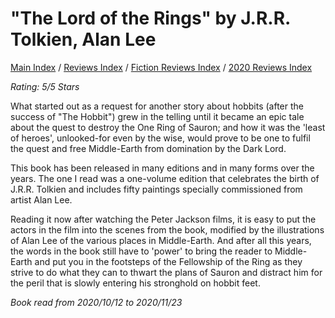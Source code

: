 # "The Lord of the Rings" by J.R.R. Tolkien, Alan Lee

[Main Index](../../../README.md) / [Reviews Index](../../README.md) / [Fiction Reviews Index](../README.md) / [2020 Reviews Index](README.md)

*Rating: 5/5 Stars*

What started out as a request for another story about hobbits (after the success of "The Hobbit") grew in the telling until it became an epic tale about the quest to destroy the One Ring of Sauron; and how it was the 'least of heroes', unlooked-for even by the wise, would prove to be one to fulfil the quest and free Middle-Earth from domination by the Dark Lord.

This book has been released in many editions and in many forms over the years. The one I read was a one-volume edition that celebrates the birth of J.R.R. Tolkien and includes fifty paintings specially commissioned from artist Alan Lee.

Reading it now after watching the Peter Jackson films, it is easy to put the actors in the film into the scenes from the book, modified by the illustrations of Alan Lee of the various places in Middle-Earth. And after all this years, the words in the book still have to 'power' to bring the reader to Middle-Earth and put you in the footsteps of the Fellowship of the Ring as they strive to do what they can to thwart the plans of Sauron and distract him for the peril that is slowly entering his stronghold on hobbit feet.

*Book read from 2020/10/12 to 2020/11/23*
